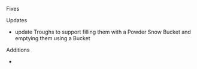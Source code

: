 Fixes


Updates

- update Troughs to support filling them with a Powder Snow Bucket and emptying them using a Bucket

Additions

- 
